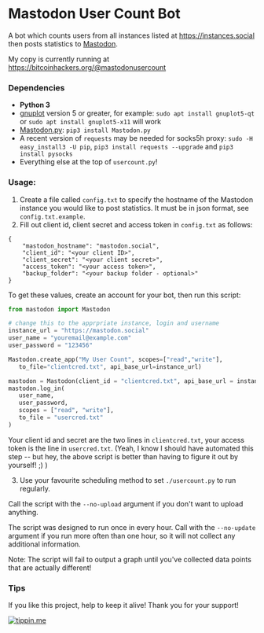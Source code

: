 Mastodon User Count Bot
=======================

A bot which counts users from all instances listed at https://instances.social
then posts statistics to [Mastodon](https://github.com/tootsuite/mastodon).

My copy is currently running at https://bitcoinhackers.org/@mastodonusercount

### Dependencies

-   **Python 3**
-   [gnuplot](http://www.gnuplot.info/) version 5 or greater, for example: `sudo apt install gnuplot5-qt` or `sudo apt install gnuplot5-x11` will work
-   [Mastodon.py](https://github.com/halcy/Mastodon.py): `pip3 install Mastodon.py`
-   A recent version of `requests` may be needed for socks5h proxy: `sudo -H easy_install3 -U pip`, `pip3 install requests --upgrade` and `pip3 install pysocks`
-   Everything else at the top of `usercount.py`!

### Usage:

1. Create a file called `config.txt` to specify the hostname of the Mastodon instance you would like to post statistics. It must be in json format, see `config.txt.example`.
2. Fill out client id, client secret and access token in `config.txt` as follows:

```
{
	"mastodon_hostname": "mastodon.social",
	"client_id": "<your client ID>",
	"client_secret": "<your client secret>",
	"access_token": "<your access token>",
	"backup_folder": "<your backup folder - optional>"
}
```

To get these values, create an account for your bot, then run this script:

```python
from mastodon import Mastodon

# change this to the apprpriate instance, login and username
instance_url = "https://mastodon.social"
user_name = "youremail@example.com"
user_password = "123456"

Mastodon.create_app("My User Count", scopes=["read","write"],
   to_file="clientcred.txt", api_base_url=instance_url)

mastodon = Mastodon(client_id = "clientcred.txt", api_base_url = instance_url)
mastodon.log_in(
   user_name,
   user_password,
   scopes = ["read", "write"],
   to_file = "usercred.txt"
)
```

Your client id and secret are the two lines in `clientcred.txt`, your access
token is the line in `usercred.txt`. (Yeah, I know I should have automated this step --
but hey, the above script is better than having to figure it out by yourself! ;) )

3. Use your favourite scheduling method to set `./usercount.py` to run regularly.

Call the script with the `--no-upload` argument if you don't want to upload anything.

The script was designed to run once in every hour. Call with the `--no-update` argument if you run more often than one hour, so it will not collect any additional information.

Note: The script will fail to output a graph until you've collected data points that are actually different!

### Tips
If you like this project, help to keep it alive! Thank you for your support!

[![tippin.me](https://badgen.net/badge/%E2%9A%A1%EF%B8%8Ftippin.me/@gallizoli/F0918E)](https://tippin.me/@gallizoli)
